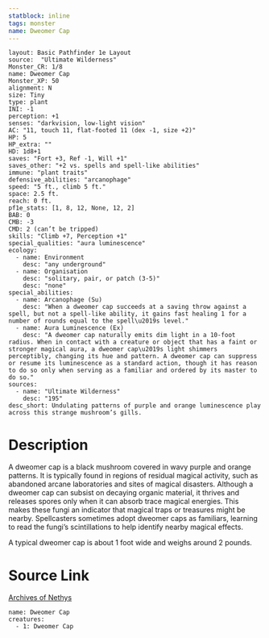 ```yaml
---
statblock: inline
tags: monster
name: Dweomer Cap
---
```

```statblock
layout: Basic Pathfinder 1e Layout
source:  "Ultimate Wilderness"
Monster_CR: 1/8
name: Dweomer Cap
Monster_XP: 50
alignment: N
size: Tiny
type: plant
INI: -1
perception: +1
senses: "darkvision, low-light vision"
AC: "11, touch 11, flat-footed 11 (dex -1, size +2)"
HP: 5
HP_extra: ""
HD: 1d8+1
saves: "Fort +3, Ref -1, Will +1"
saves_other: "+2 vs. spells and spell-like abilities"
immune: "plant traits"
defensive_abilities: "arcanophage"
speed: "5 ft., climb 5 ft."
space: 2.5 ft.
reach: 0 ft.
pf1e_stats: [1, 8, 12, None, 12, 2]
BAB: 0
CMB: -3
CMD: 2 (can’t be tripped)
skills: "Climb +7, Perception +1"
special_qualities: "aura luminescence"
ecology:
  - name: Environment
    desc: "any underground"
  - name: Organisation
    desc: "solitary, pair, or patch (3-5)"
    desc: "none"
special_abilities:
  - name: Arcanophage (Su)
    desc: "When a dweomer cap succeeds at a saving throw against a spell, but not a spell-like ability, it gains fast healing 1 for a number of rounds equal to the spell\u2019s level."
  - name: Aura Luminescence (Ex)
    desc: "A dweomer cap naturally emits dim light in a 10-foot radius. When in contact with a creature or object that has a faint or stronger magical aura, a dweomer cap\u2019s light shimmers perceptibly, changing its hue and pattern. A dweomer cap can suppress or resume its luminescence as a standard action, though it has reason to do so only when serving as a familiar and ordered by its master to do so."
sources:
  - name: "Ultimate Wilderness"
    desc: "195"
desc_short: Undulating patterns of purple and orange luminescence play across this strange mushroom’s gills.
```
# Description
A dweomer cap is a black mushroom covered in wavy purple and orange patterns. It is typically found in regions of residual magical activity, such as abandoned arcane laboratories and sites of magical disasters. Although a dweomer cap can subsist on decaying organic material, it thrives and releases spores only when it can absorb trace magical energies. This makes these fungi an indicator that magical traps or treasures might be nearby. Spellcasters sometimes adopt dweomer caps as familiars, learning to read the fungi’s scintillations to help identify nearby magical effects.

 A typical dweomer cap is about 1 foot wide and weighs around 2 pounds.
# Source Link
[Archives of Nethys](https://aonprd.com/MonsterDisplay.aspx?ItemName=Dweomer%20Cap)
```encounter-table
name: Dweomer Cap
creatures:
  - 1: Dweomer Cap
```
